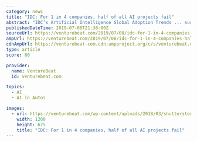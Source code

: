 ```yaml
---
category: news
title: "IDC: For 1 in 4 companies, half of all AI projects fail"
abstract: "IDC’s Artificial Intelligence Global Adoption Trends ... such as those from Alphabet subsidiary Waymo, Uber, GM’s Cruise, and others."
publishedDateTime: 2019-07-08T21:38:00Z
sourceUrl: https://venturebeat.com/2019/07/08/idc-for-1-in-4-companies-half-of-all-ai-projects-fail/
ampUrl: https://venturebeat.com/2019/07/08/idc-for-1-in-4-companies-half-of-all-ai-projects-fail/amp/
cdnAmpUrl: https://venturebeat-com.cdn.ampproject.org/c/s/venturebeat.com/2019/07/08/idc-for-1-in-4-companies-half-of-all-ai-projects-fail/amp/
type: article
score: 60

provider:
  name: VentureBeat
  id: venturebeat.com

topics:
  - AI
  - AI in Autos

images:
  - url: https://venturebeat.com/wp-content/uploads/2018/03/shutterstock_749412532-e1521408946623.jpg?w=1200&#038;strip=all
    width: 1200
    height: 675
    title: "IDC: For 1 in 4 companies, half of all AI projects fail"
---
```

